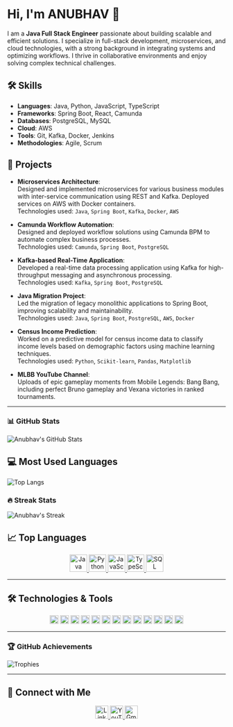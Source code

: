 # Hi, I'm ANUBHAV 👋

I am a **Java Full Stack Engineer** passionate about building scalable and efficient solutions. I specialize in full-stack development, microservices, and cloud technologies, with a strong background in integrating systems and optimizing workflows. I thrive in collaborative environments and enjoy solving complex technical challenges.

## 🛠 Skills
- **Languages**: Java, Python, JavaScript, TypeScript
- **Frameworks**: Spring Boot, React, Camunda
- **Databases**: PostgreSQL, MySQL
- **Cloud**: AWS
- **Tools**: Git, Kafka, Docker, Jenkins
- **Methodologies**: Agile, Scrum

## 🚀 Projects

- **Microservices Architecture**:  
  Designed and implemented microservices for various business modules with inter-service communication using REST and Kafka. Deployed services on AWS with Docker containers.  
  Technologies used: `Java`, `Spring Boot`, `Kafka`, `Docker`, `AWS`

- **Camunda Workflow Automation**:  
  Designed and deployed workflow solutions using Camunda BPM to automate complex business processes.  
  Technologies used: `Camunda`, `Spring Boot`, `PostgreSQL`

- **Kafka-based Real-Time Application**:  
  Developed a real-time data processing application using Kafka for high-throughput messaging and asynchronous processing.  
  Technologies used: `Kafka`, `Spring Boot`, `PostgreSQL`

- **Java Migration Project**:  
  Led the migration of legacy monolithic applications to Spring Boot, improving scalability and maintainability.  
  Technologies used: `Java`, `Spring Boot`, `PostgreSQL`, `AWS`, `Docker`

- **Census Income Prediction**:  
  Worked on a predictive model for census income data to classify income levels based on demographic factors using machine learning techniques.  
  Technologies used: `Python`, `Scikit-learn`, `Pandas`, `Matplotlib`

- **MLBB YouTube Channel**:  
  Uploads of epic gameplay moments from Mobile Legends: Bang Bang, including perfect Bruno gameplay and Vexana victories in ranked tournaments.
---

### 📊 GitHub Stats
![Anubhav's GitHub Stats](https://github-readme-stats.vercel.app/api?username=Mr-AB007&show_icons=true&theme=radical)

## 💻 Most Used Languages
![Top Langs](https://github-readme-stats.vercel.app/api/top-langs?username=Mr-AB007&theme=radical&hide_progress=true)

### 🔥 Streak Stats
![Anubhav's Streak](https://github-readme-streak-stats.herokuapp.com/?user=Mr-AB007&theme=radical)

## 📈 Top Languages

<p align="center">
  <a href="https://github.com/Mr-AB007" target="_blank">
    <img src="https://img.shields.io/badge/Java-%23ED8B00.svg?style=for-the-badge&logo=java&logoColor=white&labelColor=333333" alt="Java" height="40"/>
  </a>
  <a href="https://github.com/Mr-AB007" target="_blank">
    <img src="https://img.shields.io/badge/Python-%2336758C.svg?style=for-the-badge&logo=python&logoColor=white&labelColor=333333" alt="Python" height="40"/>
  </a>
  <a href="https://github.com/Mr-AB007" target="_blank">
    <img src="https://img.shields.io/badge/JavaScript-%23F7DF1E.svg?style=for-the-badge&logo=javascript&logoColor=black&labelColor=333333" alt="JavaScript" height="40"/>
  </a>
  <a href="https://github.com/your-username" target="_blank">
    <img src="https://img.shields.io/badge/TypeScript-%233178C6.svg?style=for-the-badge&logo=typescript&logoColor=white&labelColor=333333" alt="TypeScript" height="40"/>
  </a>
  <a href="https://github.com/Mr-AB007" target="_blank">
    <img src="https://img.shields.io/badge/SQL-%23276DC3.svg?style=for-the-badge&logo=postgresql&logoColor=white&labelColor=333333" alt="SQL" height="40"/>
  </a>
</p>

---

## 🛠 Technologies & Tools

<p align="center">
  <img src="https://img.shields.io/badge/Java-%23ED8B00.svg?style=flat&logo=java&logoColor=white" alt="Java" height="20"/>
  <img src="https://img.shields.io/badge/Spring%20Boot-%236DB33F.svg?style=flat&logo=spring-boot&logoColor=white" alt="Spring Boot" height="20"/>
  <img src="https://img.shields.io/badge/React-%2361DAFB.svg?style=flat&logo=react&logoColor=black" alt="React" height="20"/>
  <img src="https://img.shields.io/badge/Camunda-%23007acc.svg?style=flat&logo=camunda&logoColor=white" alt="Camunda" height="20"/>
  <img src="https://img.shields.io/badge/PostgreSQL-%23336791.svg?style=flat&logo=postgresql&logoColor=white" alt="PostgreSQL" height="20"/>
  <img src="https://img.shields.io/badge/AWS-%23232F3E.svg?style=flat&logo=amazon-aws&logoColor=white" alt="AWS" height="20"/>
  <img src="https://img.shields.io/badge/Docker-%232496ED.svg?style=flat&logo=docker&logoColor=white" alt="Docker" height="20"/>
  <img src="https://img.shields.io/badge/Git-%23F05033.svg?style=flat&logo=git&logoColor=white" alt="Git" height="20"/>
  <img src="https://img.shields.io/badge/Kafka-%23231F20.svg?style=flat&logo=apache-kafka&logoColor=white" alt="Kafka" height="20"/>
  <img src="https://img.shields.io/badge/Jenkins-%23D24939.svg?style=flat&logo=jenkins&logoColor=white" alt="Jenkins" height="20"/>
  <img src="https://img.shields.io/badge/Python-%2336758C.svg?style=flat&logo=python&logoColor=white" alt="Python" height="20"/>
  <img src="https://img.shields.io/badge/Scikit%20Learn-%2335495E.svg?style=flat&logo=scikit-learn&logoColor=white" alt="Scikit-learn" height="20"/>
  <img src="https://img.shields.io/badge/Jupyter%20Notebook-%23F37626.svg?style=flat&logo=jupyter&logoColor=white" alt="Jupyter Notebook" height="20"/>
</p>

---
### 🏆 GitHub Achievements
![Trophies](https://github-profile-trophy.vercel.app/?username=Mr-AB007&theme=radical)

---

## 🤝 Connect with Me

<p align="center">
  <a href="https://www.linkedin.com/in/anubhav-ranjan007/" target="_blank">
    <img src="https://img.shields.io/badge/LinkedIn-%230077B5.svg?style=for-the-badge&logo=linkedin&logoColor=white" alt="LinkedIn" height="30"/>
  </a>
  <a href="https://www.youtube.com/@FuryGuild" target="_blank">
    <img src="https://img.shields.io/badge/YouTube-%23FF0000.svg?style=for-the-badge&logo=youtube&logoColor=white" alt="YouTube" height="30"/>
  </a>
  <a href="mailto:anubhav7.ranjan@gmail.com">
    <img src="https://img.shields.io/badge/Gmail-%23EA4335.svg?style=for-the-badge&logo=gmail&logoColor=white" alt="Gmail" height="30"/>
  </a>
</p>

